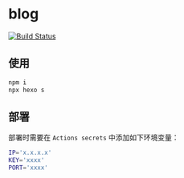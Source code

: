 # blog

[![Build Status](https://github.com/ryuuinc/blog/workflows/Hexo/badge.svg)](https://github.com/ryuuinc/blog/actions)

## 使用

```Bash
npm i
npx hexo s
```

## 部署

部署时需要在 `Actions secrets` 中添加如下环境变量：

```bash
IP='x.x.x.x'
KEY='xxxx'
PORT='xxxx'
```
